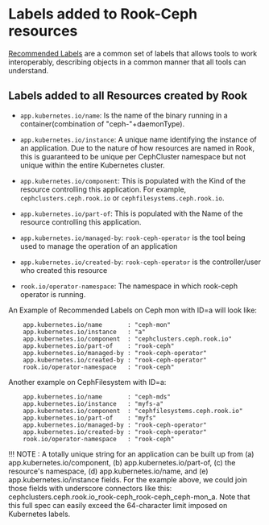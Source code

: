 # Labels added to Rook-Ceph resources

[Recommended Labels](https://kubernetes.io/docs/concepts/overview/working-with-objects/common-labels/) are a common set of labels that allows tools to work interoperably, describing objects in a common manner that all tools can understand.

## Labels added to all Resources created by Rook

* `app.kubernetes.io/name`: Is the name of the binary running in a container(combination of "ceph-"+daemonType).

* `app.kubernetes.io/instance`: A unique name identifying the instance of an application. Due to the nature of how resources are named in Rook, this is guaranteed to be unique per CephCluster namespace but not unique within the entire Kubernetes cluster.

* `app.kubernetes.io/component`: This is populated with the Kind of the resource controlling this application. For example, `cephclusters.ceph.rook.io` or `cephfilesystems.ceph.rook.io`.

* `app.kubernetes.io/part-of`: This is populated with the Name of the resource controlling this application.

* `app.kubernetes.io/managed-by`: `rook-ceph-operator` is the tool being used to manage the operation of an application

* `app.kubernetes.io/created-by`: `rook-ceph-operator` is the controller/user who created this resource

* `rook.io/operator-namespace`: The namespace in which rook-ceph operator is running.

An Example of Recommended Labels on Ceph mon with ID=a will look like:
```
	app.kubernetes.io/name       : "ceph-mon"
	app.kubernetes.io/instance   : "a"
	app.kubernetes.io/component  : "cephclusters.ceph.rook.io"
	app.kubernetes.io/part-of    : "rook-ceph"
	app.kubernetes.io/managed-by : "rook-ceph-operator"
	app.kubernetes.io/created-by : "rook-ceph-operator"
	rook.io/operator-namespace   : "rook-ceph"
```

Another example on CephFilesystem with ID=a:
```
	app.kubernetes.io/name       : "ceph-mds"
	app.kubernetes.io/instance   : "myfs-a"
	app.kubernetes.io/component  : "cephfilesystems.ceph.rook.io"
	app.kubernetes.io/part-of    : "myfs"
	app.kubernetes.io/managed-by : "rook-ceph-operator"
	app.kubernetes.io/created-by : "rook-ceph-operator"
	rook.io/operator-namespace   : "rook-ceph"
```

!!! NOTE : A totally unique string for an application can be built up from (a) app.kubernetes.io/component, (b) app.kubernetes.io/part-of, (c) the resource's namespace, (d) app.kubernetes.io/name, and (e) app.kubernetes.io/instance fields. For the example above, we could join those fields with underscore connectors like this: cephclusters.ceph.rook.io_rook-ceph_rook-ceph_ceph-mon_a. Note that this full spec can easily exceed the 64-character limit imposed on Kubernetes labels.
